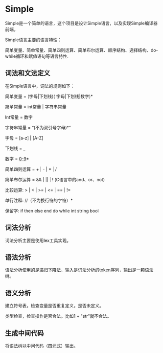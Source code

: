 # Simple
Simple是一个简单的语言，这个项目是设计Simple语言，以及实现Simple编译器前端。

Simple语言主要的语言特性：

简单变量、简单常量、简单四则运算、简单布尔运算、顺序结构、选择结构、do-while循环和赋值语句等语言特性.



## 词法和文法定义

在Simple语言中，词法的规则如下：

简单变量 = (字母|下划线)( 字母|下划线|数字)*

简单常量 = int常量 | 字符串常量

Int常量 = 数字

字符串常量 = “(不为双引号字母)*”

字母 = [a-z] | [A-Z]

下划线 = _

数字 = [0-9]([0-9])*

 

简单四则运算 = + | - | * | /

简单布尔运算 = && | || | ! (C语言中的and、or、not)

比较运算: > | < | >= | <= | == | !=

单行注释: //（不为换行符的字符）*

保留字: if then else end do while int string bool



## 词法分析

词法分析主要是使用lex工具实现。



## 语法分析

语法分析使用的是递归下降法，输入是词法分析的token序列，输出是一颗语法树。



## 语义分析

建立符号表，检查变量是否重复定义，是否未定义。

类型检查，检查操作是否合法。比如1 + "str"就不合法。



## 生成中间代码

将语法树以中间代码（四元式）输出。

